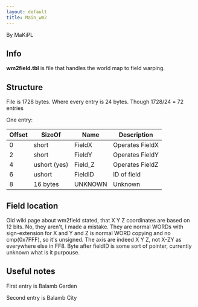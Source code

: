 ```yaml
---
layout: default
title: Main_wm2
---
```


By MaKiPL

  

## Info

**wm2field.tbl** is file that handles the world map to field warping.

## Structure

File is 1728 bytes. Where every entry is 24 bytes. Though 1728/24 = 72 entries

One entry:

| Offset | SizeOf       | Name     | Description     |
|--------|--------------|----------|-----------------|
| 0      | short        | FieldX   | Operates FieldX |
| 2      | short        | FieldY   | Operates FieldY |
| 4      | ushort (yes) | Field\_Z | Operates FieldZ |
| 6      | ushort       | FieldID  | ID of field     |
| 8      | 16 bytes     | UNKNOWN  | Unknown         |

  

## Field location

Old wiki page about wm2field stated, that X Y Z coordinates are based on 12 bits. No, they aren't, I made a mistake. They are normal WORDs with sign-extension for X and Y and Z is normal WORD copying and no cmp(0x7FFF), so it's unsigned. The axis are indeed X Y Z, not X-ZY as everywhere else in FF8. Byte after fieldID is some sort of pointer, currently unknown what is it purpouse.

## Useful notes

First entry is Balamb Garden

Second entry is Balamb City
